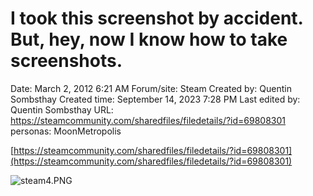 # I took this screenshot by accident. But, hey, now I know how to take screenshots.

Date: March 2, 2012 6:21 AM
Forum/site: Steam
Created by: Quentin Sombsthay
Created time: September 14, 2023 7:28 PM
Last edited by: Quentin Sombsthay
URL: https://steamcommunity.com/sharedfiles/filedetails/?id=69808301
personas: MoonMetropolis

[https://steamcommunity.com/sharedfiles/filedetails/?id=69808301](https://steamcommunity.com/sharedfiles/filedetails/?id=69808301)

![steam4.PNG](I%20took%20this%20screenshot%20by%20accident%20But,%20hey,%20now%20I%20b2da727ce7b5490c85c45036a6911315/steam4.png)